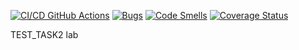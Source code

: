 [![CI/CD GitHub Actions](https://github.com/Yaroslav-R/test_task2/actions/workflows/test-action.yml/badge.svg)](https://github.com/Yaroslav-R/test_task2/actions/workflows/test-action.yml)
[![Bugs](https://sonarcloud.io/api/project_badges/measure?project=Yaroslav-R_test_task2&metric=bugs)](https://sonarcloud.io/summary/new_code?id=Yaroslav-R_test_task2)
[![Code Smells](https://sonarcloud.io/api/project_badges/measure?project=Yaroslav-R_test_task2&metric=code_smells)](https://sonarcloud.io/summary/new_code?id=Yaroslav-R_test_task2)
[![Coverage Status](https://coveralls.io/repos/github/Yaroslav-R/test_task2/badge.svg?branch=master)](https://coveralls.io/github/Yaroslav-R/test_task2?branch=master)

TEST_TASK2 lab
